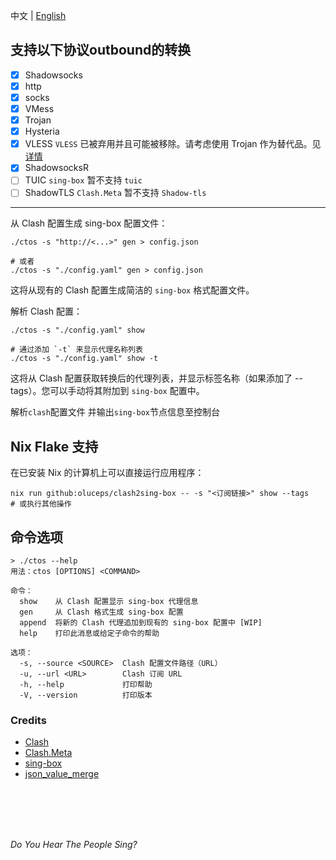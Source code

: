 中文 | [English](README.md)   

## 支持以下协议outbound的转换  
- [x]  Shadowsocks  
- [x]  http  
- [x]  socks  
- [x]  VMess  
- [x]  Trojan  
- [x]  Hysteria  
- [x]  VLESS          `VLESS` 已被弃用并且可能被移除。请考虑使用 Trojan 作为替代品。见[详情](https://www.v2fly.org/v5/config/proxy/vless.html)  
- [x]  ShadowsocksR     
- [ ]  TUIC           `sing-box` 暂不支持 `tuic`    
- [ ]  ShadowTLS      `Clash.Meta` 暂不支持 `Shadow-tls`   

---

从 Clash 配置生成 sing-box 配置文件：
```console
./ctos -s "http://<...>" gen > config.json

# 或者
./ctos -s "./config.yaml" gen > config.json

```  
这将从现有的 Clash 配置生成简洁的 `sing-box` 格式配置文件。



解析 Clash 配置：

```console  
./ctos -s "./config.yaml" show

# 通过添加 `-t` 来显示代理名称列表
./ctos -s "./config.yaml" show -t

```

这将从 Clash 配置获取转换后的代理列表，并显示标签名称（如果添加了 --tags）。您可以手动将其附加到 `sing-box` 配置中。

解析`clash`配置文件 并输出`sing-box`节点信息至控制台  

## Nix Flake 支持

在已安装 Nix 的计算机上可以直接运行应用程序：

```console
nix run github:oluceps/clash2sing-box -- -s "<订阅链接>" show --tags
# 或执行其他操作

```
   
## 命令选项
```console
> ./ctos --help
用法：ctos [OPTIONS] <COMMAND>

命令：
  show    从 Clash 配置显示 sing-box 代理信息
  gen     从 Clash 格式生成 sing-box 配置
  append  将新的 Clash 代理追加到现有的 sing-box 配置中 [WIP]
  help    打印此消息或给定子命令的帮助

选项：
  -s, --source <SOURCE>  Clash 配置文件路径（URL）
  -u, --url <URL>        Clash 订阅 URL
  -h, --help             打印帮助
  -V, --version          打印版本

```

### Credits
+ [Clash](https://github.com/Dreamacro/clash)  
+ [Clash.Meta](https://github.com/MetaCubeX/Clash.Meta)  
+ [sing-box](https://github.com/SagerNet/sing-box)  
+ [json_value_merge](https://github.com/jmfiaschi/json_value_merge)
<br>
<br>
<br>
<br>

_Do You Hear The People Sing?_
